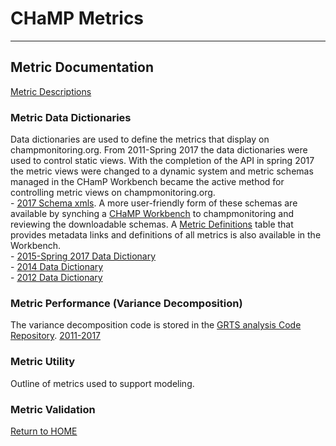 # CHaMP Metrics

----------
## Metric Documentation

[Metric Descriptions](https://github.com/SouthForkResearch/CHaMP_Metrics/wiki)

### Metric Data Dictionaries
Data dictionaries are used to define the metrics that display on champmonitoring.org.  From 2011-Spring 2017 the data dictionaries were used to control static views.  With the completion of the API in spring 2017 the metric views were changed to a dynamic system and metric schemas managed in the CHamP Workbench became the active method for controlling metric views on champmonitoring.org.  
	- [2017 Schema xmls](https://github.com/SouthForkResearch/CHaMP_Metrics/tree/master/xml).  A more user-friendly form of these schemas are available by synching a [CHaMP Workbench](http://workbench.northarrowresearch.com/) to champmonitoring and reviewing the downloadable schemas.  A [Metric Definitions](http://workbench.northarrowresearch.com/Data_Menu/MetricDefinitions.html) table that provides metadata links and definitions of all metrics is also available in the Workbench.   
	- [2015-Spring 2017 Data Dictionary](https://www.dropbox.com/s/fop4q2mr2a9t972/MetricsDataDictionary-2015_current20160517.xlsx?dl=0)  
	- [2014 Data Dictionary](https://www.dropbox.com/s/lkpcyrmtlouv5j2/MetricsDataDictionary-2014.xlsx?dl=0)  
	- [2012 Data Dictionary](https://www.dropbox.com/s/qu38dympm7nt7lq/CHaMPDataDictionary2012.xlsx?dl=0)  

### Metric Performance (Variance Decomposition)
The variance decomposition code is stored in the [GRTS analysis Code Repository](https://southforkresearch.github.io/CHaMP-Status-and-Trend-Roll-Ups/). 
[2011-2017](https://www.dropbox.com/s/fubr0xn118n24dx/CHaMP%20Variance%20Decomposition_All%20CHaMP%20Metrics.jpg?dl=0)

### Metric Utility
Outline of metrics used to support modeling.

### Metric Validation



[Return to HOME](README.md)
